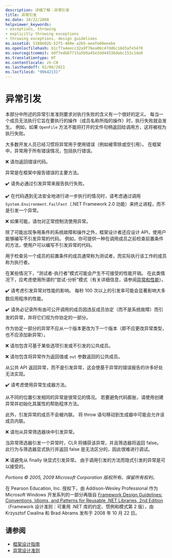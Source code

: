 ```yaml
---
description: 详细了解：异常引发
title: 异常引发
ms.date: 10/22/2008
helpviewer_keywords:
- exceptions, throwing
- explicitly throwing exceptions
- throwing exceptions, design guidelines
ms.assetid: 5388e02b-52f5-460e-a2b5-eeafe60eeebe
ms.openlocfilehash: b1cf7a4eecc32a9f76ea06c47dd6c16d3afe5470
ms.sourcegitcommit: ddf7edb67715a5b9a45e3dd44536dabc153c1de0
ms.translationtype: HT
ms.contentlocale: zh-CN
ms.lasthandoff: 02/06/2021
ms.locfileid: "99642131"
---
```

# <a name="exception-throwing"></a>异常引发

本部分中所述的异常引发准则要求对执行失败的含义有一个很好的定义。 每当一个成员无法执行它旨在要执行的操作（成员名称所指的操作）时，执行失败就会发生。 例如，如果 `OpenFile` 方法不能将打开的文件句柄返回给调用方，这将被视为执行失败。

 大多数开发人员已经习惯将异常用于使用错误（例如被零除或空引用）。 在框架中，异常用于所有错误情况，包括执行错误。

 ❌ 请勿返回错误代码。

 异常是在框架中报告错误的主要方法。

 ✔️ 请务必通过引发异常来报告执行失败。

 ✔️ 在代码遇到无法安全地进行进一步执行的情况时，请考虑通过调用 `System.Environment.FailFast`（.NET Framework 2.0 功能）来终止进程，而不是引发一个异常。

 ❌ 如果可能，请勿对正常控制流使用异常。

 除了可能出现争用条件的系统故障和操作之外，框架设计者还应设计 API，使用户能够编写不引发异常的代码。 例如，你可提供一种在调用成员之前检查前置条件的方法，使用户可以编写不引发异常的代码。

 用于检查另一个成员的前置条件的成员通常称为测试者，而实际执行该工作的成员称为执行者。

 在某些情况下，“测试者-执行者”模式可能会产生不可接受的性能开销。 在此类情况下，应考虑使用所谓的“尝试-分析”模式（有关详细信息，请参阅[异常和性能](exceptions-and-performance.md)）。

 ✔️ 请考虑引发异常对性能的影响。 每秒 100 次以上的引发率可能会显著影响大多数应用程序的性能。

 ✔️ 请务必记录所有由可公开调用的成员因违反成员协定（而不是系统故障）而引发的异常，并将它们视为你协定的一部分。

 作为协定一部分的异常不应从一个版本更改为下一个版本（即不应更改异常类型，也不应添加新异常）。

 ❌ 请勿包含可基于某些选项引发或不引发的公共成员。

 ❌ 请勿包含将异常作为返回值或 `out` 参数返回的公共成员。

 从公共 API 返回异常，而不是引发异常，这会使基于异常的错误报告的许多好处无法实现。

 ✔️ 请考虑使用异常生成器方法。

 从不同的位置引发相同的异常是很常见的情况。 若要避免代码膨胀，请使用创建异常并初始化其属性的帮助程序方法。

 此外，引发异常的成员不会被内联。 将 throw 语句移动到生成器中可能会允许该成员内联。

 ❌ 请勿从异常筛选器块中引发异常。

 当异常筛选器引发一个异常时，CLR 将捕获该异常，并且筛选器将返回 false。 此行为与筛选器显式执行并返回 false 是无法区分的，因此很难进行调试。

 ❌ 请避免从 finally 块显式引发异常。 由于调用引发的方法而隐式引发的异常是可以接受的。

 *Portions © 2005, 2009 Microsoft Corporation 版权所有。保留所有权利。*

 在 Pearson Education, Inc. 授权下，由 Addison-Wesley Professional 作为 Microsoft Windows 开发系列的一部分再版自 [Framework Design Guidelines: Conventions, Idioms, and Patterns for Reusable .NET Libraries, 2nd Edition](https://www.informit.com/store/framework-design-guidelines-conventions-idioms-and-9780321545619)（Framework 设计准则：可重用 .NET 库的约定、惯例和模式第 2 版），由 Krzysztof Cwalina 和 Brad Abrams 发布于 2008 年 10 月 22 日。

## <a name="see-also"></a>请参阅

- [框架设计指南](index.md)
- [异常设计准则](exceptions.md)
